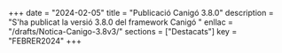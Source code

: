 +++
date        = "2024-02-05"
title       = "Publicació Canigó 3.8.0"
description = "S'ha publicat la versió 3.8.0 del framework Canigó "
enllac      = "/drafts/Notica-Canigo-3.8v3/"
sections    = ["Destacats"]
key         = "FEBRER2024"
+++
